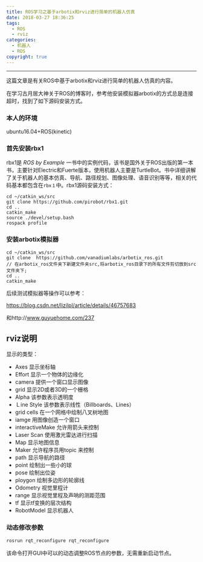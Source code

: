 ```yaml
---
title: ROS学习之基于arbotix和rviz进行简单的机器人仿真
date: 2018-03-27 18:36:25
tags:
  - ROS
  - rviz
categories: 
  - 机器人
  - ROS
copyright: true
---
```


---

这篇文章是有关ROS中基于arbotix和rviz进行简单的机器人仿真的内容。

<!--more-->

在学习古月居大神关于ROS的博客时，参考他安装模拟器arbotix的方式总是连接超时，找到了如下源码安装方式。

### 本人的环境

ubuntu16.04+ROS(kinetic)

### 首先安装rbx1

rbx1是 *ROS by Example* 一书中的实例代码，该书是国外关于ROS出版的第一本书，主要针对Electric和Fuerte版本，使用机器人主要是TurtleBot。书中详细讲解了关于机器人的基本仿真、导航、路径规划、图像处理、语音识别等等，相关的代码基本都包含在`rbx１`中。rbx1源码安装方式：

~~~shell
cd ~/catkin_ws/src
git clone https://github.com/pirobot/rbx1.git 
cd ..
catkin_make
source ./devel/setup.bash
rospack profile
~~~

### 安装arbotix模拟器

~~~shell
cd ~/catkin_ws/src
git clone  https://github.com/vanadiumlabs/arbotix_ros.git
// 在arbotix_ros文件夹下新建文件夹src,将arbotix_ros目录下的所有文件剪切放到src文件夹下;
cd ..
catkin_make
~~~

后续测试模拟器等操作可以参考：

https://blog.csdn.net/lizilpl/article/details/46757683

和http://www.guyuehome.com/237

## rviz说明

显示的类型：

- Axes 显示坐标轴
- Effort 显示一个物体的边缘化 
- camera 提供一个窗口显示图像 
- grid 显示2D或者3D的一个栅格 
- Alpha 该参数表示透明度
- Ｌine Style 该参数表示线性（Billboards、Lines）
- grid cells 在一个网格中绘制八叉树地图
- iamge 用图像创造一个窗口 
- interactiveMake 允许用箭头来控制 
- Laser Scan 使用激光雷达进行扫描 
- Map 显示地图信息 
- Maker 允许程序员用topic 来控制 
- path 显示导航的路径 
- point 绘制出一些小的球 
- pose 绘制出位姿 
- ploygon 绘制多边形的轮廓线 
- Odometry 视觉里程计 
- range 显示视觉里程及声呐的测距范围 
- tf 显示tf变换的层次结构 
- RobotModel 显示机器人

### 动态修改参数

~~~c++
rosrun rqt_reconfigure rqt_reconfigure
~~~

该命令打开GUI中可以的动态调整ROS节点的参数，无需重新启动节点。